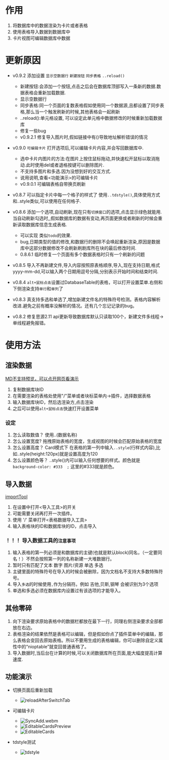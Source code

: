 # 作用

1. 将数据库中的数据渲染为卡片或者表格
2. 使用表格导入数据到数据库中
3. 卡片视图可编辑数据库中数据

# 更新原因

* v0.9.2 添加设置 `显示空数据行` `新建按钮` `同步表格` `..reload()`

  * 新建按钮:会添加一个按钮,点击之后会在数据库顶部写入一条新的数据.数据表格会重新加载数据.
  * 显示空数据行
  * 同步表格:同一个页面的复数表格假如使用同一个数据源,且都设置了同步表格,那么当一个触发刷新的时候,其他表格会一起刷新
  * ..reload():单元格设置, 可以设定此单元格中数据修改的时候重新加载数据库
  * 修复一些bug
  * v0.9.2.1 修复导入图片时,假如链接中有()导致地址解析错误的情况
* v0.9.0 `可编辑卡片` 打开选项后,可以编辑卡片内容,并会写回数据库中.

  * 选中卡片内图片的方法:在图片上按住鼠标拖动,并快速松开鼠标以取消拖动.此时使用del或者退格按键可以删除图片.
  * 不支持多图片和多选.因为没想到好的交互方式.
  * 说用说明,查看<功能演示>的可编辑卡片
  * v0.9.0.1 可编辑表格自带换页刷新
* v0.8.7 可以指定卡片中每一个格子的样式了 使用`..tdstyle()`,具体使用方式和..style类似,可以使用在任何格子.
* v0.8.6 添加一个选项,自动刷新,现在只有`切换窗口`的选项,点击显示绿色就能用.当自动刷新勾选时,,假如数据库的数据有变动,再页面更换或者刷新的时候会重新读取数据库信息生成表格.

  * 可以实现 类似`todo`的效果.
  * bug,日期类型的值的修改,和数据行的删除不会唤起重新渲染,原因是数据库中这部分数据修改不会刷新刷剧库所在块的最后修改时间.
  * 0.8.6.1 临时修复一个页面有多个数据表格时只有一个刷新的问题
* v0.8.5 导入不再新建文件,导入内容按照原表格顺序,导入,现在支持日期,格式yyyy-mm-dd,可以输入两个日期用逗号分隔,分别表示开始时间和结束时间.
* v0.8.4  `alt+鼠标点击`设置过DatabaseTable的表格，可以打开设置菜单.右侧和下侧渲染支持`单行`和`单列`了
* v0.8.3 真支持多选和单选了,增加新建文件名的特殊符号检测。表格内容解析改进.避免之前有概率没解析的情况。还有几个忘记记录的bug。
* v0.8.2 修复思源2.11 api更新导致数据库默认只读取100个，新建文件多线程->单线程避免报错。

# 使用方法

## 渲染数据

[MD不支持预览，可以点开网页看演示](https://github.com/AirParty/siyuan-plugin-niop-DataBaseTable/assets/7642279/112f9f2b-bb60-48df-bc0c-fa160874a16b)

1. 复制数据库块ID
2. 在需要渲染的表格处使用"/"菜单或者块标菜单内->插件，选择数据表格
3. 输入数据库块ID，然后选渲染方,点击渲染
4. 之后可以使用`alt+鼠标点击`快速打开设置菜单

### 设定

1. 怎么读取数值？
    使用..(数据名称)
2. 怎么设置宽度?
    拖拽原始表格的宽度，生成视图的时候会匹配原始表格的宽度
3. 怎么设置高度？
    Card模式下 在表格的第一列中输入`..style`(行样式内容),比如..style(height:120px)就是设置高度为120
4. 怎么设置颜色等？
    ..style()内可以输入任何想要的样式。颜色就是 `background-color: #333  ;`  这里的#333就是颜色。

## 导入数据

[importTool](https://github.com/AirParty/siyuan-plugin-niop-DataBaseTable/assets/7642279/22d25560-0acf-4575-8e2a-831ec7204625)

1. 在设置中打开<导入工具>的开关
2. 可能需要关闭再打开一次插件。
3. 使用 '/' 菜单打开<表格数据导入工具>
4. 输入表格块的ID和数据库块的ID，点击导入

### ！！！ 导入数据工具的`注意事项`

1. 输入表格的第一列必须是和数据库的主键(也就是默认block)同名，（一定要同名！）不然会按照第一列的名称新建一大堆数据行。
2. 暂时只有匹配了文本 数字 图片/资源 单选 多选
3. 主键里面的特殊符号在导入的时候会被删除，因为文档名不支持大多数特殊符号。
4. 导入`多选`的时候使用`,`作为分隔符。例如 吉他,贝斯,钢琴 会被识别为3个选项
5. 单选和多选必须在数据库内设置过有该选项的才能导入。

## 其他零碎

1. 向下渲染要求原始表格中的数据栏都放在最下一行，同理右侧渲染要求全部都放在右边。
2. 表格渲染的结果依然是表格可以编辑，但是假如你点了插件菜单中的编辑，那么表格会变回去原始表格。所以不要用生成的表格编辑，你可以删除自定义属性中的“nioptable”就变回普通表格了。
3. 导入数据时,当后台在计算的时候,可以关闭数据库所在页面,能大幅度提高计算速度.

## 功能演示

* 切换页面后重新加载

  * ![reloadAfterSwitchTab](https://github.com/AirParty/siyuan-plugin-niop-DataBaseTable/assets/7642279/c9897082-ed8e-41cd-8e2f-0a2df8bb6d74)
* 可编辑卡片

  * ![SyncAdd.webm](https://github.com/AirParty/siyuan-plugin-niop-DataBaseTable/assets/7642279/c6ac50de-29ee-42f3-ae0a-a70fd8470761)
  * ![EditableCardsPreview](https://github.com/AirParty/siyuan-plugin-niop-DataBaseTable/assets/7642279/222488c3-86c7-46bf-865e-58ebc008b23d)
  * ![EditableCards](https://github.com/AirParty/siyuan-plugin-niop-DataBaseTable/assets/7642279/ef590759-ca43-4d0d-854e-c2ba175dad87)
* tdstyle测试

  * ![tdstyle](https://github.com/AirParty/siyuan-plugin-niop-DataBaseTable/assets/7642279/0063e6fe-5349-4b6d-ae43-ef8b145dbda3)